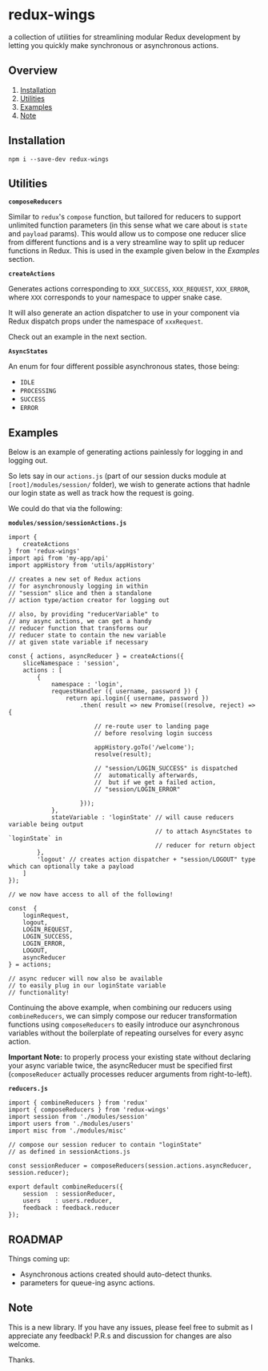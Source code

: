 # redux-wings

a collection of utilities for streamlining modular Redux development by letting you quickly make synchronous or asynchronous actions.


## Overview

1. [Installation](#installation)
2. [Utilities](#utils)
3. [Examples](#examples)
4. [Note](#important-note)


## Installation

```
npm i --save-dev redux-wings
```

## Utilities

**`composeReducers`**

Similar to `redux`'s `compose` function, but tailored for reducers to support unlimited function parameters (in this sense what we care about is `state` and `payload` params). This would allow us to compose one reducer slice from different functions and is a very streamline way to split up reducer functions in Redux. This is used in the example given below in the *Examples* section.

**`createActions`** 

Generates actions corresponding to `XXX_SUCCESS`, `XXX_REQUEST`, `XXX_ERROR`, where `XXX` corresponds to your namespace to upper snake case. 

It will also generate an action dispatcher to use in your component via Redux dispatch props under the namespace of `xxxRequest`. 

Check out an example in the next section.


**`AsyncStates`**

An enum for four different possible asynchronous states, those being:
- `IDLE`
- `PROCESSING` 
- `SUCCESS` 
- `ERROR`

## Examples

Below is an example of generating actions painlessly for
logging in and logging out.

So lets say in our `actions.js` (part of our session ducks module at `[root]/modules/session/` folder),
we wish to generate actions that hadnle our login state as well as track how the request is going. 

We could do that via the following:


**`modules/session/sessionActions.js`**
```
import { 
    createActions
} from 'redux-wings'
import api from 'my-app/api'
import appHistory from 'utils/appHistory'

// creates a new set of Redux actions
// for asynchronously logging in within
// "session" slice and then a standalone 
// action type/action creator for logging out

// also, by providing "reducerVariable" to
// any async actions, we can get a handy
// reducer function that transforms our
// reducer state to contain the new variable
// at given state variable if necessary

const { actions, asyncReducer } = createActions({
    sliceNamespace : 'session',
    actions : [
        {
            namespace : 'login',
            requestHandler ({ username, password }) {
                return api.login({ username, password })
                    .then( result => new Promise((resolve, reject) => {
                        
                        // re-route user to landing page
                        // before resolving login success

                        appHistory.goTo('/welcome');
                        resolve(result);

                        // "session/LOGIN_SUCCESS" is dispatched
                        //  automatically afterwards,
                        //  but if we get a failed action,
                        // "session/LOGIN_ERROR"

                    }));
            },
            stateVariable : 'loginState' // will cause reducers variable being output
                                         // to attach AsyncStates to `loginState` in
                                         // reducer for return object
        }, 
        'logout' // creates action dispatcher + "session/LOGOUT" type which can optionally take a payload
    ]
});

// we now have access to all of the following! 

const  {
    loginRequest,
    logout, 
    LOGIN_REQUEST,
    LOGIN_SUCCESS,
    LOGIN_ERROR,
    LOGOUT,
    asyncReducer 
} = actions; 

// async reducer will now also be available 
// to easily plug in our loginState variable
// functionality!
```

Continuing the above example, when combining our reducers using `combineReducers`, we can simply compose our reducer transformation functions using `composeReducers` to easily introduce our asynchronous variables without the boilerplate of repeating ourselves for every async action.

**Important Note:** to properly process your existing state without declaring your async variable twice, the asyncReducer must be specified first
(`composeReducer` actually processes reducer arguments from right-to-left).

**`reducers.js`**
```
import { combineReducers } from 'redux'
import { composeReducers } from 'redux-wings'
import session from './modules/session'
import users from './modules/users'
import misc from './modules/misc'

// compose our session reducer to contain "loginState"
// as defined in sessionActions.js

const sessionReducer = composeReducers(session.actions.asyncReducer, session.reducer);

export default combineReducers({
    session  : sessionReducer,
    users    : users.reducer,
    feedback : feedback.reducer
});
```

## ROADMAP
Things coming up:

- Asynchronous actions created should auto-detect thunks.
- parameters for queue-ing async actions.

## Note

This is a new library. If you have any issues, please feel free to submit as I appreciate any feedback! P.R.s and discussion for changes are also welcome.

Thanks.